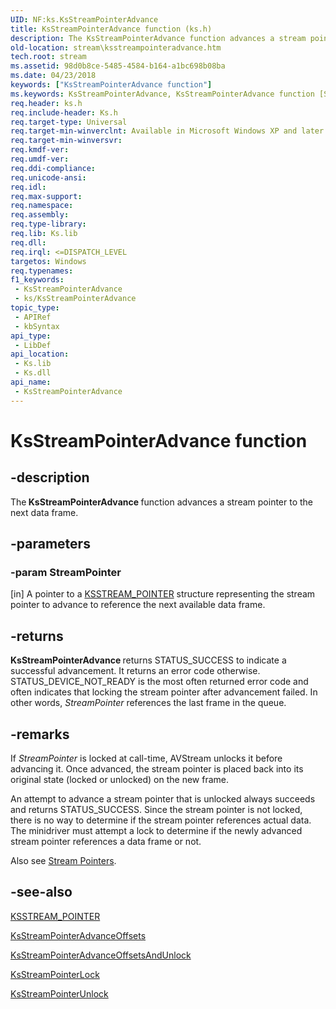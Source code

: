 ```yaml
---
UID: NF:ks.KsStreamPointerAdvance
title: KsStreamPointerAdvance function (ks.h)
description: The KsStreamPointerAdvance function advances a stream pointer to the next data frame.
old-location: stream\ksstreampointeradvance.htm
tech.root: stream
ms.assetid: 98d0b8ce-5485-4584-b164-a1bc698b08ba
ms.date: 04/23/2018
keywords: ["KsStreamPointerAdvance function"]
ms.keywords: KsStreamPointerAdvance, KsStreamPointerAdvance function [Streaming Media Devices], avfunc_1c66466d-2144-4d67-ac1f-31156bc3b07d.xml, ks/KsStreamPointerAdvance, stream.ksstreampointeradvance
req.header: ks.h
req.include-header: Ks.h
req.target-type: Universal
req.target-min-winverclnt: Available in Microsoft Windows XP and later operating systems and DirectX 8.0 and later DirectX versions.
req.target-min-winversvr: 
req.kmdf-ver: 
req.umdf-ver: 
req.ddi-compliance: 
req.unicode-ansi: 
req.idl: 
req.max-support: 
req.namespace: 
req.assembly: 
req.type-library: 
req.lib: Ks.lib
req.dll: 
req.irql: <=DISPATCH_LEVEL
targetos: Windows
req.typenames: 
f1_keywords:
 - KsStreamPointerAdvance
 - ks/KsStreamPointerAdvance
topic_type:
 - APIRef
 - kbSyntax
api_type:
 - LibDef
api_location:
 - Ks.lib
 - Ks.dll
api_name:
 - KsStreamPointerAdvance
---
```


# KsStreamPointerAdvance function


## -description

The<b> KsStreamPointerAdvance </b>function advances a stream pointer to the next data frame.

## -parameters

### -param StreamPointer 

[in]
A pointer to a <a href="/windows-hardware/drivers/ddi/ks/ns-ks-_ksstream_pointer">KSSTREAM_POINTER</a> structure representing the stream pointer to advance to reference the next available data frame.

## -returns

<b>KsStreamPointerAdvance </b>returns STATUS_SUCCESS to indicate a successful advancement. It returns an error code otherwise. STATUS_DEVICE_NOT_READY is the most often returned error code and often indicates that locking the stream pointer after advancement failed. In other words, <i>StreamPointer</i> references the last frame in the queue.

## -remarks

If <i>StreamPointer</i> is locked at call-time, AVStream unlocks it before advancing it. Once advanced, the stream pointer is placed back into its original state (locked or unlocked) on the new frame.

An attempt to advance a stream pointer that is unlocked always succeeds and returns STATUS_SUCCESS. Since the stream pointer is not locked, there is no way to determine if the stream pointer references actual data. The minidriver must attempt a lock to determine if the newly advanced stream pointer references a data frame or not.

Also see <a href="/windows-hardware/drivers/stream/stream-pointers">Stream Pointers</a>.

## -see-also

<a href="/windows-hardware/drivers/ddi/ks/ns-ks-_ksstream_pointer">KSSTREAM_POINTER</a>



<a href="/windows-hardware/drivers/ddi/ks/nf-ks-ksstreampointeradvanceoffsets">KsStreamPointerAdvanceOffsets</a>



<a href="/windows-hardware/drivers/ddi/ks/nf-ks-ksstreampointeradvanceoffsetsandunlock">KsStreamPointerAdvanceOffsetsAndUnlock</a>



<a href="/windows-hardware/drivers/devtest/ks-ksstreampointerlock">KsStreamPointerLock</a>



<a href="/windows-hardware/drivers/ddi/ks/nf-ks-ksstreampointerunlock">KsStreamPointerUnlock</a>